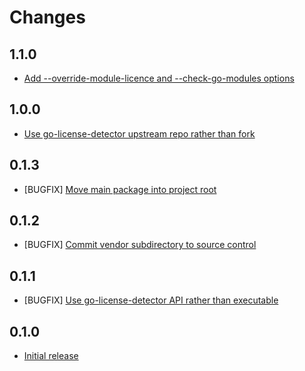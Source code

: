 # Changes

## 1.1.0
- [Add --override-module-licence and --check-go-modules options](https://github.com/sky-uk/licence-compliance-checker/pull/19)

## 1.0.0
- [Use go-license-detector upstream repo rather than fork](https://github.com/sky-uk/licence-compliance-checker/pull/16)

## 0.1.3
- [BUGFIX] [Move main package into project root](https://github.com/sky-uk/licence-compliance-checker/pull/14)

## 0.1.2
- [BUGFIX] [Commit vendor subdirectory to source control](https://github.com/sky-uk/licence-compliance-checker/pull/11)

## 0.1.1
- [BUGFIX] [Use go-license-detector API rather than executable](https://github.com/sky-uk/licence-compliance-checker/pull/5)

## 0.1.0
- [Initial release](https://github.com/sky-uk/licence-compliance-checker/pull/1)
  
